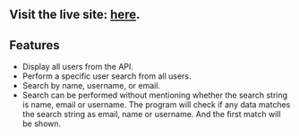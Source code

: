 ## Visit the live site: [here](https://bucolic-frangollo-d62582.netlify.app/).
## Features

- Display all users from the API.
- Perform a specific user search from all users.
- Search by name, username, or email.
- Search can be performed without mentioning whether the search string is name, email or username. The program will check if any data matches the search string as email, name or username. And the first match will be shown.

